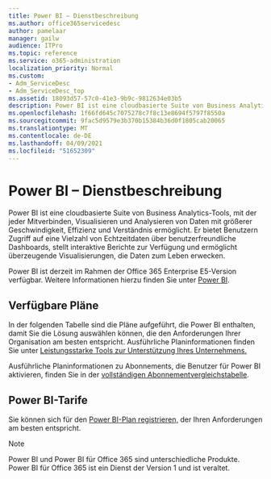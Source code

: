 ```yaml
---
title: Power BI – Dienstbeschreibung
ms.author: office365servicedesc
author: pamelaar
manager: gailw
audience: ITPro
ms.topic: reference
ms.service: o365-administration
localization_priority: Normal
ms.custom:
- Adm_ServiceDesc
- Adm_ServiceDesc_top
ms.assetid: 18093d57-57c0-41e3-9b9c-9812634e03b5
description: Power BI ist eine cloudbasierte Suite von Business Analytics-Tools, mit der jeder Mitverbinden, Visualisieren und Analysieren von Daten mit größerer Geschwindigkeit, Effizienz und Verständnis ermöglicht. Er bietet Benutzern Zugriff auf eine Vielzahl von Echtzeitdaten über benutzerfreundliche Dashboards, stellt interaktive Berichte zur Verfügung und ermöglicht überzeugende Visualisierungen, die Daten zum Leben erwecken.
ms.openlocfilehash: 1f66fd645c7075278c7f8c13e8694f5797f8550a
ms.sourcegitcommit: 9fac5d9579e3b370b15384b36d0f1805cab20065
ms.translationtype: MT
ms.contentlocale: de-DE
ms.lasthandoff: 04/09/2021
ms.locfileid: "51652309"
---
```

# <a name="power-bi-service-description"></a>Power BI – Dienstbeschreibung

Power BI ist eine cloudbasierte Suite von Business Analytics-Tools, mit der jeder Mitverbinden, Visualisieren und Analysieren von Daten mit größerer Geschwindigkeit, Effizienz und Verständnis ermöglicht. Er bietet Benutzern Zugriff auf eine Vielzahl von Echtzeitdaten über benutzerfreundliche Dashboards, stellt interaktive Berichte zur Verfügung und ermöglicht überzeugende Visualisierungen, die Daten zum Leben erwecken.

Power BI ist derzeit im Rahmen der Office 365 Enterprise E5-Version verfügbar. Weitere Informationen hierzu finden Sie unter [Power BI](https://powerbi.microsoft.com/).

## <a name="available-plans"></a>Verfügbare Pläne

In der folgenden Tabelle sind die Pläne aufgeführt, die Power BI enthalten, damit Sie die Lösung auswählen können, die den Anforderungen Ihrer Organisation am besten entspricht. Ausführliche Planinformationen finden Sie unter [Leistungsstarke Tools zur Unterstützung Ihres Unternehmens.](https://www.microsoft.com/microsoft-365/enterprise/compare-office-365-plans)

Ausführliche Planinformationen zu Abonnements, die Benutzer für Power BI aktivieren, finden Sie in der [vollständigen Abonnementvergleichstabelle](https://go.microsoft.com/fwlink/?linkid=2139145).
 
## <a name="power-bi-plans"></a>Power BI-Tarife

Sie können sich für den [Power BI-Plan registrieren,](https://go.microsoft.com/fwlink/?LinkID=786854) der Ihren Anforderungen am besten entspricht. 
  
> [!NOTE]
> Power BI und Power BI für Office 365 sind unterschiedliche Produkte. Power BI für Office 365 ist ein Dienst der Version 1 und ist veraltet. 
  